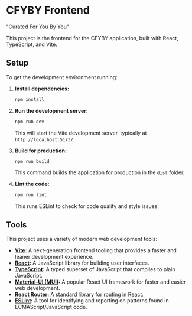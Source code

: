 # CFYBY Frontend

"Curated For You By You"

This project is the frontend for the CFYBY application, built with React, TypeScript, and Vite.

## Setup

To get the development environment running:

1.  **Install dependencies:**
    ```bash
    npm install
    ```

2.  **Run the development server:**
    ```bash
    npm run dev
    ```
    This will start the Vite development server, typically at `http://localhost:5173/`.

3.  **Build for production:**
    ```bash
    npm run build
    ```
    This command builds the application for production in the `dist` folder.

4.  **Lint the code:**
    ```bash
    npm run lint
    ```
    This runs ESLint to check for code quality and style issues.

## Tools

This project uses a variety of modern web development tools:

-   **[Vite](https://vitejs.dev/):** A next-generation frontend tooling that provides a faster and leaner development experience.
-   **[React](https://react.dev/):** A JavaScript library for building user interfaces.
-   **[TypeScript](https://www.typescriptlang.org/):** A typed superset of JavaScript that compiles to plain JavaScript.
-   **[Material-UI (MUI)](https://mui.com/):** A popular React UI framework for faster and easier web development.
-   **[React Router](https://reactrouter.com/):** A standard library for routing in React.
-   **[ESLint](https://eslint.org/):** A tool for identifying and reporting on patterns found in ECMAScript/JavaScript code.
